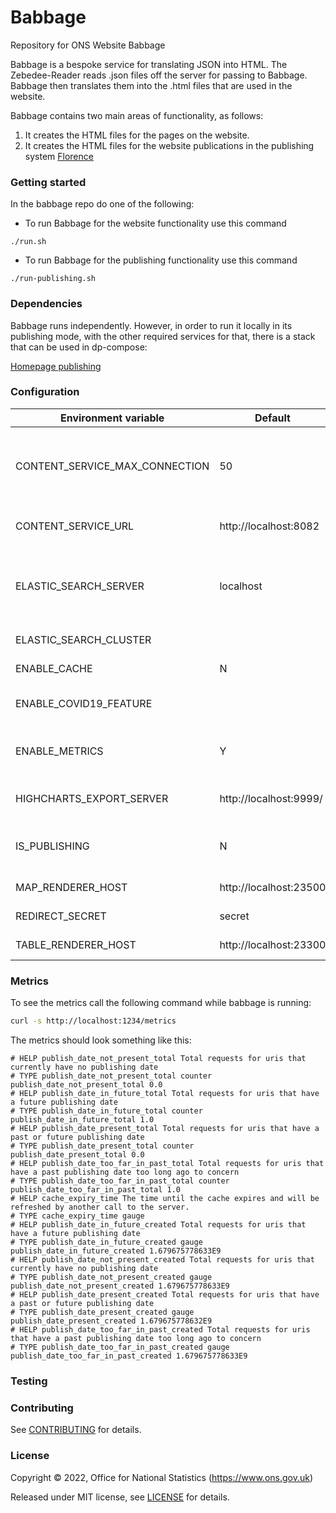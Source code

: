 Babbage
========

Repository for ONS Website Babbage

Babbage is a bespoke service for translating JSON into HTML. The Zebedee-Reader reads .json files off the server for passing to Babbage. Babbage then translates them into the .html files that are used in the website.

Babbage contains two main areas of functionality, as follows:

1. It creates the HTML files for the pages on the website.
2. It creates the HTML files for the website publications in the publishing system [Florence](https://github.com/ONSdigital/florence)

### Getting started

In the babbage repo do one of the following:

* To run Babbage for the website functionality use this command

```shell script
./run.sh
```

* To run Babbage for the publishing functionality use this command

```shell script
./run-publishing.sh
```

### Dependencies

Babbage runs independently. However, in order to run it locally in its publishing mode, with the other required services for that, there is a stack that can be used in dp-compose:

[Homepage publishing](https://github.com/ONSdigital/dp-compose/tree/main/v2/stacks#homepage-publishing)

### Configuration

| Environment variable          | Default                | Description
| ------------------------------| -----------------------|-------------------------------------------------------------
| CONTENT_SERVICE_MAX_CONNECTION| 50                     | The maximum number of connections Babbage can make to the content service
| CONTENT_SERVICE_URL           | http://localhost:8082  | The URL to the content service (zebedee)
| ELASTIC_SEARCH_SERVER         | localhost              | The elastic search host and port (The http:// scheme prefix is added programmatically)
| ELASTIC_SEARCH_CLUSTER        |                        | The elastic search cluster
| ENABLE_CACHE                  | N                      | Switch to use (or not) the cache
| ENABLE_COVID19_FEATURE        |                        | Switch to use (or not) the covid feature
| ENABLE_METRICS                | Y                      | Switch to collect (or not) metrics about cache expiry times
| HIGHCHARTS_EXPORT_SERVER      | http://localhost:9999/ | The URL to the highcharts export server
| IS_PUBLISHING                 | N                      | Switch to use (or not) the publishing functionality
| MAP_RENDERER_HOST             | http://localhost:23500 | The URL to the map renderer
| REDIRECT_SECRET               | secret                 | The code for the redirect
| TABLE_RENDERER_HOST           | http://localhost:23300 | The URL to the table renderer

### Metrics

To see the metrics call the following command while babbage is running:

```bash
curl -s http://localhost:1234/metrics
```

The metrics should look something like this:

```shell
# HELP publish_date_not_present_total Total requests for uris that currently have no publishing date
# TYPE publish_date_not_present_total counter
publish_date_not_present_total 0.0
# HELP publish_date_in_future_total Total requests for uris that have a future publishing date
# TYPE publish_date_in_future_total counter
publish_date_in_future_total 1.0
# HELP publish_date_present_total Total requests for uris that have a past or future publishing date
# TYPE publish_date_present_total counter
publish_date_present_total 0.0
# HELP publish_date_too_far_in_past_total Total requests for uris that have a past publishing date too long ago to concern
# TYPE publish_date_too_far_in_past_total counter
publish_date_too_far_in_past_total 1.0
# HELP cache_expiry_time The time until the cache expires and will be refreshed by another call to the server.
# TYPE cache_expiry_time gauge
# HELP publish_date_in_future_created Total requests for uris that have a future publishing date
# TYPE publish_date_in_future_created gauge
publish_date_in_future_created 1.679675778633E9
# HELP publish_date_not_present_created Total requests for uris that currently have no publishing date
# TYPE publish_date_not_present_created gauge
publish_date_not_present_created 1.679675778633E9
# HELP publish_date_present_created Total requests for uris that have a past or future publishing date
# TYPE publish_date_present_created gauge
publish_date_present_created 1.679675778632E9
# HELP publish_date_too_far_in_past_created Total requests for uris that have a past publishing date too long ago to concern
# TYPE publish_date_too_far_in_past_created gauge
publish_date_too_far_in_past_created 1.679675778633E9
```

### Testing

### Contributing

See [CONTRIBUTING](CONTRIBUTING.md) for details.

### License

Copyright © 2022, Office for National Statistics (https://www.ons.gov.uk)

Released under MIT license, see [LICENSE](LICENSE.md) for details.